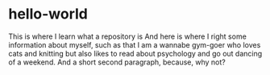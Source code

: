 # hello-world
This is where I learn what a repository is
And here is where I right some information about myself, such as that I am a wannabe gym-goer who loves cats and knitting but also likes to read about psychology and go out dancing of a weekend.
And a short second paragraph, because, why not?
